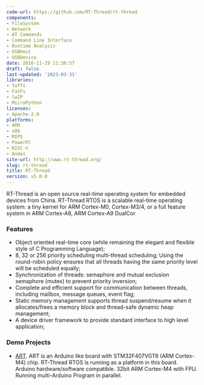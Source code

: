 ```yaml
---
code-url: https://github.com/RT-Thread/rt-thread
components:
- FileSystem
- Network
- AT Commands
- Command Line Interface
- Runtime Analysis
- USBHost
- USBDevice
date: 2016-11-29 11:36:57
draft: false
last-updated: '2023-03-31'
libraries:
- Yaffs
- FatFs
- lwIP
- MicroPython
licenses:
- Apache-2.0
platforms:
- ARM
- x86
- MIPS
- PowerPC
- RISC-V
- Andes
site-url: http://www.rt-thread.org/
slug: rt-thread
title: RT-Thread
version: v5.0.0
---
```

RT-Thread is an open source real-time operating system for embedded devices from China. RT-Thread RTOS is a scalable real-time operating system: a tiny kernel for ARM Cortex-M0, Cortex-M3/4, or a full feature system in ARM Cortex-A8, ARM Cortex-A9 DualCor

<!--more-->

### Features
- Object oriented real-time core (while remaining the elegant and flexible style of C Programming Language);
- 8, 32 or 256 priority scheduling multi-thread scheduling; Using the round-robin policy ensures that all threads having the same priority level will be scheduled equally;
- Synchronization of threads: semaphore and mutual exclusion semaphore (mutex) to prevent priority inversion;
- Complete and efficient support for communication between threads, including mailbox, message queues, event flag;
- Static memory management supports thread suspend/resume when it allocates/frees a memory block and thread-safe dynamic heap management;
- A device driver framework to provide standard interface to high level application;


### Demo Projects
- [ART](https://github.com/RT-Thread/ART). ART is an Arduino like board with STM32F407VGT6 (ARM Cortex-M4) chip. RT-Thread RTOS is running as a platform in this board. Arduino hardware/software compatible. 32bit ARM Cortex-M4 with FPU. Running multi-Arduino Program in parallel.
